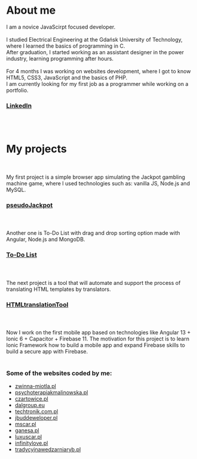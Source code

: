 # About me
I am a novice JavaScirpt focused developer. <br /> <br />
I studied Electrical Engineering at the Gdańsk University of Technology, where I learned the basics of programming in C. <br />
After graduation, I started working as an assistant designer in the power industry, learning programming after hours. <br /> <br />
For 4 months I was working on websites development, where I got to know HTML5, CSS3, JavaScript and the basics of PHP. <br />
I am currently looking for my first job as a programmer while working on a portfolio.

### [LinkedIn](https://www.linkedin.com/in/paweł-Małek)
<br /> <br />

# My projects
<br />

My first project is a simple browser app simulating the Jackpot gambling machine game, where I used technologies such as: vanilla JS, Node.js and MySQL.
### [pseudoJackpot](https://jackpot.pppmmm.pl/) <br /> <br /> <br />

Another one is To-Do List with drag and drop sorting option made with Angular, Node.js and MongoDB. 
### [To-Do List](https://todo.pppmmm.pl/) <br /> <br /> <br />

The next project is a tool that will automate and support the process of translating HTML templates by translators.
### [HTMLtranslationTool](https://translator.pppmmm.pl/) <br /> <br /> <br />

Now I work on the first mobile app based on technologies like Angular 13 + Ionic 6 + Capacitor + Firebase 11. The motivation for this project is to learn Ionic Framework how to build a mobile app and expand Firebase skills to build a secure app with Firebase.<br /> <br />


### Some of the websites coded by me: 
* [zwinna-miotla.pl](https://zwinna-miotla.pl/)
* [psychoterapiakmalinowska.pl](https://psychoterapiakmalinowska.pl/)
* [czartowice.pl](http://czartowice.pl/)
* [dalgroup.eu](http://dalgroup.eu/)
* [techtronik.com.pl](https://techtronik.com.pl/)
* [jbuddeweloper.pl](https://jbuddeweloper.pl/)
* [mscar.pl](https://mscar.pl/)
* [ganesa.pl](https://ganesa.pl/)
* [luxuscar.pl](https://luxuscar.pl/)
* [infinitylove.pl](https://infinitylove.evada.pl/)
* [tradycyjnawedzarniaryb.pl](https://tradycyjnawedzarniaryb.pl/)

